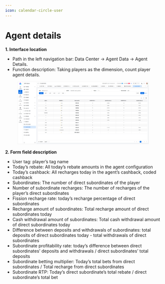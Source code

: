 ```yaml
---
icon: calendar-circle-user
---
```


# Agent details

**1. Interface location**

* Path in the left navigation bar: Data Center → Agent Data → Agent Details.
* Function description: Taking players as the dimension, count player agent details.

<figure><img src="../../.gitbook/assets/image (47).png" alt=""><figcaption></figcaption></figure>

**2. Form field description**

* User tag: player’s tag name
* Today’s rebate: All today’s rebate amounts in the agent configuration
* Today’s cashback: All recharges today in the agent’s cashback, coded cashback
* Subordinates: The number of direct subordinates of the player
* Number of subordinate recharges: The number of recharges of the player’s direct subordinates
* Fission recharge rate: today’s recharge percentage of direct subordinates
* Recharge amount of subordinates: Total recharge amount of direct subordinates today
* Cash withdrawal amount of subordinates: Total cash withdrawal amount of direct subordinates today
* Difference between deposits and withdrawals of subordinates: total deposits of direct subordinates today - total withdrawals of direct subordinates
* Subordinate profitability rate: today’s difference between direct subordinates’ deposits and withdrawals / direct subordinates’ total deposits
* Subordinate betting multiplier: Today’s total bets from direct subordinates / Total recharge from direct subordinates
* Subordinate RTP: Today’s direct subordinate’s total rebate / direct subordinate’s total bet
